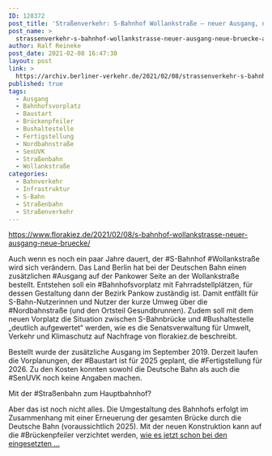 ```yaml
---
ID: 128372
post_title: 'Straßenverkehr: S-Bahnhof Wollankstraße – neuer Ausgang, neue Brücke, aus florakiez.de'
post_name: >
  strassenverkehr-s-bahnhof-wollankstrasse-neuer-ausgang-neue-bruecke-aus-florakiez-de
author: Ralf Reineke
post_date: 2021-02-08 16:47:30
layout: post
link: >
  https://archiv.berliner-verkehr.de/2021/02/08/strassenverkehr-s-bahnhof-wollankstrasse-neuer-ausgang-neue-bruecke-aus-florakiez-de/
published: true
tags:
  - Ausgang
  - Bahnhofsvorplatz
  - Baustart
  - Brückenpfeiler
  - Bushaltestelle
  - Fertigstellung
  - Nordbahnstraße
  - SenUVK
  - Straßenbahn
  - Wollankstraße
categories:
  - Bahnverkehr
  - Infrastruktur
  - S-Bahn
  - Straßenbahn
  - Straßenverkehr
---
```

https://www.florakiez.de/2021/02/08/s-bahnhof-wollankstrasse-neuer-ausgang-neue-bruecke/

Auch wenn es noch ein paar Jahre dauert, der #S-Bahnhof #Wollankstraße wird sich verändern. Das Land Berlin hat bei der Deutschen Bahn einen zusätzlichen #Ausgang auf der Pankower Seite an der Wollankstraße bestellt. Entstehen soll ein #Bahnhofsvorplatz mit Fahrradstellplätzen, für dessen Gestaltung dann der Bezirk Pankow zuständig ist. Damit entfällt für S-Bahn-Nutzerinnen und Nutzer der kurze Umweg über die #Nordbahnstraße (und den Ortsteil Gesundbrunnen). Zudem soll mit dem neuen Vorplatz die Situation zwischen S-Bahnbrücke und #Bushaltestelle „deutlich aufgewertet“ werden, wie es die Senatsverwaltung für Umwelt, Verkehr und Klimaschutz auf Nachfrage von florakiez.de beschreibt.

Bestellt wurde der zusätzliche Ausgang im September 2019. Derzeit laufen die Vorplanungen, der #Baustart ist für 2025 geplant, die #Fertigstellung für 2026. Zu den Kosten konnten sowohl die Deutsche Bahn als auch die #SenUVK noch keine Angaben machen.

Mit der #Straßenbahn zum Hauptbahnhof?

Aber das ist noch nicht alles. Die Umgestaltung des Bahnhofs erfolgt im Zusammenhang mit einer Erneuerung der gesamten Brücke durch die Deutsche Bahn (voraussichtlich 2025). Mit der neuen Konstruktion kann auf die #Brückenpfeiler verzichtet werden, <a href="https://www.florakiez.de/2021/02/08/s-bahnhof-wollankstrasse-neuer-ausgang-neue-bruecke/">wie es jetzt schon bei den eingesetzten ...</a>